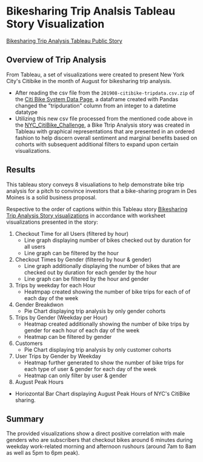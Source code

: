 # Bikesharing Trip Analsis Tableau Story Visualization
[Bikesharing Trip Analysis Tableau Public Story](https://public.tableau.com/app/profile/vincent.zhang3409/viz/BikesharingTripAnalysis/TripAnalysis?publish=yes)

## Overview of Trip Analysis
From Tableau, a set of visualizations were created to present New York City's Citibike in the month of August for bikesharing trip analysis.
- After reading the csv file from the <code>201908-citibike-tripdata.csv.zip</code> of the [Citi Bike System Data Page](https://www.citibikenyc.com/system-data), a dataframe created with Pandas changed the "tripduration" column from an integer to a datetime datatype 
- Utilizing this new csv file processed from the mentioned code above in the [NYC_CitiBike_Challenge](https://github.com/vzhang90/bikesharing/blob/main/NYC_CitiBike_Challenge.ipynb), a Bike Ttrip Analysis story was created in Tableau with graphical representations that are presented in an ordered fashion to help discern overall sentiment and marginal benefits based on cohorts with subsequent additional filters to expand upon certain visualizations.


## Results
This tableau story conveys 8 visualiations to help demonstrate bike trip analysis for a pitch to convince investors that a bike-sharing program in Des Moines is a solid business proposal.  

Respective to the order of captions within this Tableau story [Bikesharing Trip Analysis Story visualizations](https://public.tableau.com/app/profile/vincent.zhang3409/viz/BikesharingTripAnalysis/TripAnalysis?publish=yes) in accordance with worksheet visualizations presented in the story:
1) Checkout Time for all Users (filtered by hour)
   - Line graph displaying number of bikes checked out by duration for all users
   - Line graph  can be filtered by the hour
2) Checkout Times by Gender (filtered by hour & gender)
   - Line graph additionally displaying the number of bikes that are checked out by duration for each gender by the hour
   - Line graph can be filtered by the hour and gender
3) Trips by weekday for each Hour
   - Heatmpap created showing the number of bike trips for each of of each day of the week
4) Gender Breakdwon
   - Pie Chart displaying trip analysis by only gender cohorts 
6) Trips by Gender (Weekday per Hour)
   - Heatmap created additionally showing the number of bike trips by gender for each hour of each day of the week
   - Heatmap can be filtered by gender
7) Customers
   - Pie Chart displaying trip analysis by only customer cohorts
9) User Trips by Gender by Weekday
   - Heatmap further generated to show the number of bike trips for each type of user & gender for each day of the week
   - Heatmap can only filter by user & gender
10) August Peak Hours
   - Horiozontal Bar Chart displaying August Peak Hours of NYC's CitiBike sharing.

## Summary
The provided visualizations show a direct positive correlation with male genders who are subscribers that checkout bikes around 6 minutes during weekday work-related morning and afternoon rushours (around 7am to 8am as well as 5pm to 6pm peak).
